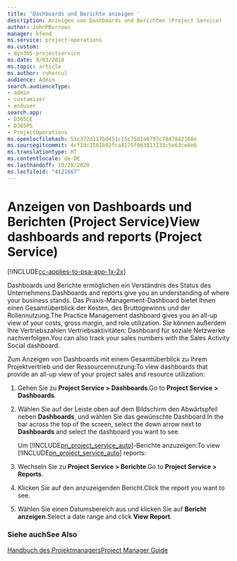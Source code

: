 ```yaml
---
title: 'Dashboards und Berichte anzeigen '
description: Anzeigen von Dashboards und Berichten (Project Service)
author: JohnPBurrows
manager: kfend
ms.service: project-operations
ms.custom:
- dyn365-projectservice
ms.date: 8/03/2018
ms.topic: article
ms.author: ruhercul
audience: Admin
search.audienceType:
- admin
- customizer
- enduser
search.app:
- D365CE
- D365PS
- ProjectOperations
ms.openlocfilehash: 51c372d117bd451c15c75d2a0797c78d7842168e
ms.sourcegitcommit: 4cf1dc1561b92fca4175f0b3813133c5e63ce8e6
ms.translationtype: HT
ms.contentlocale: de-DE
ms.lasthandoff: 10/28/2020
ms.locfileid: "4121667"
---
```

# <a name="view-dashboards-and-reports-project-service"></a><span data-ttu-id="caf3e-103">Anzeigen von Dashboards und Berichten (Project Service)</span><span class="sxs-lookup"><span data-stu-id="caf3e-103">View dashboards and reports (Project Service)</span></span>

[!INCLUDE[cc-applies-to-psa-app-1x-2x](../includes/cc-applies-to-psa-app-1x-2x.md)]

<span data-ttu-id="caf3e-104">Dashboards und Berichte ermöglichen ein Verständnis des Status des Unternehmens.</span><span class="sxs-lookup"><span data-stu-id="caf3e-104">Dashboards and reports give you an understanding of where your business stands.</span></span> <span data-ttu-id="caf3e-105">Das Praxis-Management-Dashboard bietet Ihnen einen Gesamtüberblick der Kosten, des Bruttogewinns und der Rollennutzung.</span><span class="sxs-lookup"><span data-stu-id="caf3e-105">The Practice Management dashboard gives you an all-up view of your costs, gross margin, and role utilization.</span></span> <span data-ttu-id="caf3e-106">Sie können außerdem Ihre Vertriebszahlen Vertriebsaktivitäten: Dashboard für soziale Netzwerke nachverfolgen.</span><span class="sxs-lookup"><span data-stu-id="caf3e-106">You can also track your sales numbers with the Sales Activity Social dashboard.</span></span>  
  
 <span data-ttu-id="caf3e-107">Zum Anzeigen von Dashboards mit einem Gesamtüberblick zu Ihrem Projektvertrieb und der Ressourcennutzung:</span><span class="sxs-lookup"><span data-stu-id="caf3e-107">To view dashboards that provide an all-up view of your project sales and resource utilization:</span></span>  
  
1. <span data-ttu-id="caf3e-108">Gehen Sie zu **Project Service > Dashboards**.</span><span class="sxs-lookup"><span data-stu-id="caf3e-108">Go to **Project Service > Dashboards**.</span></span>  
  
2. <span data-ttu-id="caf3e-109">Wählen Sie auf der Leiste oben auf dem Bildschirm den Abwärtspfeil neben **Dashboards**, und wählen Sie das gewünschte Dashboard.</span><span class="sxs-lookup"><span data-stu-id="caf3e-109">In the bar across the top of the screen, select the down arrow next to **Dashboards** and select the dashboard you want to see.</span></span>  
  
   <span data-ttu-id="caf3e-110">Um [!INCLUDE[pn_project_service_auto](../includes/pn-project-service-auto.md)]-Berichte anzuzeigen:</span><span class="sxs-lookup"><span data-stu-id="caf3e-110">To view [!INCLUDE[pn_project_service_auto](../includes/pn-project-service-auto.md)] reports:</span></span>  
  
3. <span data-ttu-id="caf3e-111">Wechseln Sie zu **Project Service > Berichte**.</span><span class="sxs-lookup"><span data-stu-id="caf3e-111">Go to **Project Service > Reports**.</span></span>  
  
4. <span data-ttu-id="caf3e-112">Klicken Sie auf den anzuzeigenden Bericht.</span><span class="sxs-lookup"><span data-stu-id="caf3e-112">Click the report you want to see.</span></span>  
  
5. <span data-ttu-id="caf3e-113">Wählen Sie einen Datumsbereich aus und klicken Sie auf **Bericht anzeigen**.</span><span class="sxs-lookup"><span data-stu-id="caf3e-113">Select a date range and click **View Report**.</span></span>  
  
### <a name="see-also"></a><span data-ttu-id="caf3e-114">Siehe auch</span><span class="sxs-lookup"><span data-stu-id="caf3e-114">See Also</span></span>  
 [<span data-ttu-id="caf3e-115">Handbuch des Projektmanagers</span><span class="sxs-lookup"><span data-stu-id="caf3e-115">Project Manager Guide</span></span>](../psa/project-manager-guide.md)
